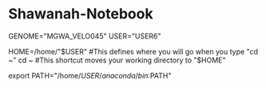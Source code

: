 # Shawanah-Notebook
GENOME="MGWA_VELO045"
USER="USER6"

HOME=/home/"$USER" #This defines where you will go when you type "cd ~"
cd ~ #This shortcut moves your working directory to "$HOME"

export PATH="/home/$USER/anaconda/bin:$PATH"
